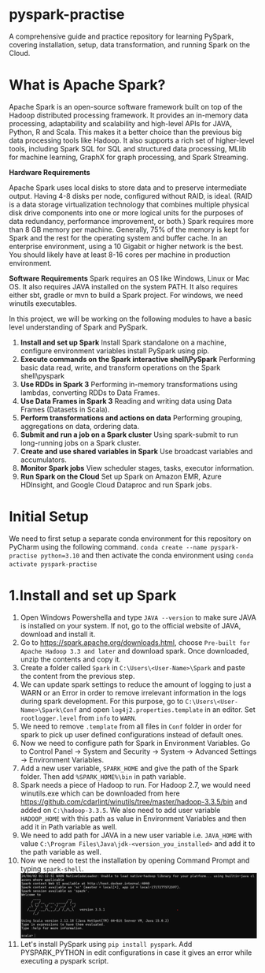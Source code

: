 # pyspark-practise

A comprehensive guide and practice repository for learning PySpark, covering installation, setup, data transformation, 
and running Spark on the Cloud.

# What is Apache Spark?
Apache Spark is an open-source software framework built on top of the Hadoop distributed processing framework.
It provides an in-memory data processing, adaptability and scalability and high-level APIs for JAVA, Python, R
and Scala. This makes it a better choice than the previous big data processing tools like Hadoop. It also supports a 
rich set of higher-level tools, including Spark SQL for SQL and structured data processing, MLlib for 
machine learning, GraphX for graph processing, and Spark Streaming. 

**Hardware Requirements** 

Apache Spark uses local disks to store data and to preserve intermediate output. 
Having 4-8 disks per node, configured without RAID, is ideal. (RAID is a data storage virtualization 
technology that combines multiple physical disk drive components into one or more 
logical units for the purposes of data redundancy, performance improvement, or both.)
Spark requires more than 8 GB memory per machine. Generally, 75% of the memory is kept for Spark and 
the rest for the operating system and buffer cache. 
In an enterprise environment, using a 10 Gigabit or higher network is the best. 
You should likely have at least 8-16 cores per machine in production environment. 

**Software Requirements**
Spark requires an OS like Windows, Linux or Mac OS. It also requires JAVA installed on the system PATH.
It also requires either sbt, gradle or mvn to build a Spark project. For windows, we need winutils executables.  
 

In this project, 
we will be working on the following modules to have a basic level understanding of Spark and PySpark. 

1. **Install and set up Spark** 
Install Spark standalone on a machine, configure environment variables install PySpark using pip. 
2. **Execute commands on the Spark interactive shell\PySpark**
Performing basic data read, write, and transform operations on the Spark shell\pyspark
3. **Use RDDs in Spark 3** 
Performing in-memory transformations using lambdas, converting RDDs to Data Frames.
4. **Use Data Frames in Spark 3**
Reading and writing data using Data Frames (Datasets in Scala).
5. **Perform transformations and actions on data**
Performing grouping, aggregations on data, ordering data.
6. **Submit and run a job on a Spark cluster**
Using spark-submit to run long-running jobs on a Spark cluster.
7. **Create and use shared variables in Spark** 
Use broadcast variables and accumulators. 
8. **Monitor Spark jobs**
View scheduler stages, tasks, executor information. 
9. **Run Spark on the Cloud** 
Set up Spark on Amazon EMR, Azure HDInsight, and Google Cloud Dataproc and run Spark jobs.

# Initial Setup
We need to first setup a separate conda environment for this repository on PyCharm using the following command. 
`conda create --name pyspark-practise python=3.10` and then activate the conda environment 
using `conda activate pyspark-practise`

# 1.Install and set up Spark
1. Open Windows Powershella and type `JAVA --version` to make sure JAVA is installed on your system. If not, 
go to the official website of JAVA, download and install it. 
2. Go to https://spark.apache.org/downloads.html, choose `Pre-built for Apache Hadoop 3.3 and later` and 
download spark. Once downloaded, unzip the contents and copy it.
3. Create a folder called `Spark` in `C:\Users\<User-Name>\Spark` and paste the content from the previous step. 
4. We can update spark settings to reduce the amount of logging to just a WARN or an Error in order to remove 
irrelevant information in the logs during spark development. For this purpose, go to `C:\Users\<User-Name>\Spark\Conf` 
and open `log4j2.properties.template` in an editor. Set `rootlogger.level` from `info` to `WARN`. 
5. We need to remove `.template` from all files in `Conf` folder in order for spark to pick up user defined configurations
instead of default ones. 
6. Now we need to configure path for Spark in Environment Variables. 
Go to Control Panel -> System and Security -> System -> Advanced Settings -> Environment Variables. 
7. Add a new user variable, `SPARK_HOME` and give the path of the Spark folder. Then add `%SPARK_HOME%\bin` in 
path variable. 
8. Spark needs a piece of Hadoop to run. For Hadoop 2.7, we would need winutils.exe which can be downloaded 
from here https://github.com/cdarlint/winutils/tree/master/hadoop-3.3.5/bin and added on 
`C:\hadoop-3.3.5`. We also need to add user variable `HADOOP_HOME` with this path as value in Environment Variables and 
then add it in Path variable as well.
9. We need to add path for JAVA in a new user variable i.e. `JAVA_HOME` with value `C:\Program Files\Java\jdk-<version_you_installed>` 
and add it to the path variable as well.
10. Now we need to test the installation by opening Command Prompt and typing `spark-shell`. 
![img.png](images/spark-installation.png)
11. Let's install PySpark using `pip install pyspark`. Add PYSPARK_PYTHON in edit configurations in case it gives 
an error while executing a pyspark script. 
